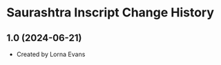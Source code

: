 Saurashtra Inscript Change History
====================

1.0 (2024-06-21)
----------------
* Created by Lorna Evans
